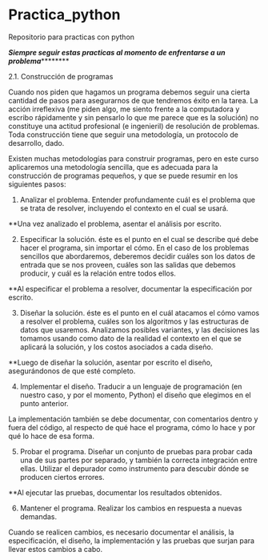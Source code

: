 # Practica_python
Repositorio para practicas con python

*************************Siempre seguir estas practicas al momento de enfrentarse a un problema*********************************

2.1. Construcción de programas

Cuando nos piden que hagamos un programa debemos seguir una cierta cantidad de pasos para asegurarnos de que tendremos éxito en la tarea. La acción irreflexiva (me piden algo, me siento frente a la computadora y escribo rápidamente y sin pensarlo lo que me parece que es la solución) no constituye una actitud profesional (e ingenieril) de resolución de problemas. Toda construcción tiene que seguir una metodología, un protocolo de desarrollo, dado.

Existen muchas metodologías para construir programas, pero en este curso aplicaremos una metodología sencilla, que es adecuada para la construcción de programas pequeños, y que se puede resumir en los siguientes pasos:

1. Analizar el problema. Entender profundamente cuál es el problema que se trata de resolver, incluyendo el contexto en el cual se usará.

**Una vez analizado el problema, asentar el análisis por escrito.

2. Especificar la solución. éste es el punto en el cual se describe qué debe hacer el programa, sin importar el cómo. En el caso de los problemas sencillos que abordaremos, deberemos decidir cuáles son los datos de entrada que se nos proveen, cuáles son las salidas que debemos producir, y cuál es la relación entre todos ellos.

**Al especificar el problema a resolver, documentar la especificación por escrito.

3. Diseñar la solución. éste es el punto en el cuál atacamos el cómo vamos a resolver el problema, cuáles son los algoritmos y las estructuras de datos que usaremos. Analizamos posibles variantes, y las decisiones las tomamos usando como dato de la realidad el contexto en el que se aplicará la solución, y los costos asociados a cada diseño.

**Luego de diseñar la solución, asentar por escrito el diseño, asegurándonos de que esté completo.

4. Implementar el diseño. Traducir a un lenguaje de programación (en nuestro caso, y por el momento, Python) el diseño que elegimos en el punto anterior.

La implementación también se debe documentar, con comentarios dentro y fuera del código, al respecto de qué hace el programa, cómo lo hace y por qué lo hace de esa forma.

5. Probar el programa. Diseñar un conjunto de pruebas para probar cada una de sus partes por separado, y también la correcta integración entre ellas. Utilizar el depurador como instrumento para descubir dónde se producen ciertos errores.

**Al ejecutar las pruebas, documentar los resultados obtenidos.

6. Mantener el programa. Realizar los cambios en respuesta a nuevas demandas.

Cuando se realicen cambios, es necesario documentar el análisis, la especificación, el diseño, la implementación y las pruebas que surjan para llevar estos cambios a cabo.
